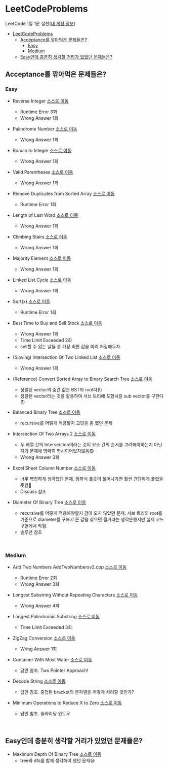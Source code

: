 # LeetCodeProblems

LeetCode 1일 1문 실천([내 계정 정보](https://leetcode.com/chelseafandev/))

- [LeetCodeProblems](#leetcodeproblems)
  - [Acceptance를 깎아먹은 문제들은?](#acceptance를-깎아먹은-문제들은)
    - [Easy](#easy)
    - [Medium](#medium)
  - [Easy인데 충분히 생각할 거리가 있었던 문제들은?](#easy인데-충분히-생각할-거리가-있었던-문제들은)

## Acceptance를 깎아먹은 문제들은?
### Easy
- Reverse Integer [소스로 이동](https://github.com/junhaeng90/LeetCodeProblems/blob/main/Easy/ReverseInteger.cpp)
  - Runtime Error 3회
  - Wrong Answer 1회

- Palindrome Number [소스로 이동](https://github.com/junhaeng90/LeetCodeProblems/blob/main/Easy/PalindromeNumber.cpp)
  - Wrong Answer 1회

- Roman to Integer [소스로 이동](https://github.com/junhaeng90/LeetCodeProblems/blob/main/Easy/RomanToInteger.cpp)
  - Wrong Answer 1회

- Valid Parentheses [소스로 이동](https://github.com/junhaeng90/LeetCodeProblems/blob/main/Easy/ValidParentheses.cpp)
  - Wrong Answer 1회
  
- Remove Duplicates from Sorted Array [소스로 이동](https://github.com/junhaeng90/LeetCodeProblems/blob/main/Easy/RemoveDuplicate.cpp)
  - Runtime Error 1회

- Length of Last Word [소스로 이동](https://github.com/junhaeng90/LeetCodeProblems/blob/main/Easy/LengthOfLastWord.cpp)
  - Wrong Answer 1회

- Climbing Stairs [소스로 이동](https://github.com/junhaeng90/LeetCodeProblems/blob/main/Easy/ClimbingStairs.cpp)
  - Wrong Answer 1회

- Majority Element [소스로 이동](https://github.com/junhaeng90/LeetCodeProblems/blob/main/Easy/MajorityElement.cpp)
  - Wrong Answer 1회

- Linked List Cycle [소스로 이동](https://github.com/junhaeng90/LeetCodeProblems/blob/main/Easy/LinkedListCycle.cpp)
  - Wrong Answer 1회

- Sqrt(x) [소스로 이동](https://github.com/junhaeng90/LeetCodeProblems/blob/main/Easy/Sqrtx.cpp)
  - Runtime Error 1회

- Best Time to Buy and Sell Stock [소스로 이동](https://github.com/junhaeng90/LeetCodeProblems/blob/main/Easy/BestTimeToBuyandSellStock.cpp)
  - Wrong Answer 1회
  - Time Limit Exceeded 2회
  - sell할 수 있는 날들 중 가장 비싼 값을 미리 저장해두자

- (Sloving) Intersection Of Two Linked List [소스로 이동](https://github.com/junhaeng90/LeetCodeProblems/blob/main/Easy/IntersectionOfTwoLinkedList.cpp)
  - Wrong Answer 1회
  
- (Reference) Convert Sorted Array to Binary Search Tree [소스로 이동](https://github.com/junhaeng90/LeetCodeProblems/blob/main/Easy/ConvertSortedArraytoBST.cpp)
  - 정렬된 vector의 중간 값은 BST의 root다(!)
  - 정렬된 vector라는 것을 활용하여 서브 트리에 포함시킬 sub vector를 구한다(!)

- Balanced Binary Tree [소스로 이동](https://github.com/junhaeng90/LeetCodeProblems/blob/main/Easy/BalancedBinaryTree.cpp)
  - recursive를 어떻게 적용할지 고민을 좀 했던 문제

- Intersection Of Two Arrays 2 [소스로 이동](https://github.com/junhaeng90/LeetCodeProblems/blob/main/Easy/IntersectionOfTwoArrays2.cpp)
  - 두 배열 간의 Intersection이라는 것이 요소 간의 순서를 고려해야하는지 아닌지가 문제에 명확히 명시되어있지않음😨
  - Wrong Answer 3회

- Excel Sheet Column Number [소스로 이동](https://github.com/junhaeng90/LeetCodeProblems/blob/main/Easy/ExcelSheetColumnNumber.cpp)
  - 너무 복잡하게 생각했던 문제. 점화식 풀듯이 풀어나가면 훨씬 간단하게 풀렸을듯함😬
  - Discuss 참조

- Diameter Of Binary Tree [소스로 이동](https://github.com/junhaeng90/LeetCodeProblems/blob/main/Easy/DiameterOfBinaryTree.cpp)
  - recursive를 어떻게 적용해야할지 감이 오지 않았던 문제. 서브 트리의 root를 기준으로 diameter를 구해서 큰 값을 찾으면 될거라는 생각은했지만 실제 코드 구현에서 막힘.
  - 솔루션 참조
<br>

### Medium
- Add Two Numbers
AddTwoNumbersv2.cpp [소스로 이동](https://github.com/junhaeng90/LeetCodeProblems/blob/main/Medium/AddTwoNumbersv2.cpp)
  - Runtime Error 2회
  - Wrong Answer 3회

- Longest Substring Without Repeating Characters [소스로 이동](https://github.com/junhaeng90/LeetCodeProblems/blob/main/Medium/LongestSubstringWRC.cpp)
  - Wrong Answer 4회

- Longest Palindromic Substring [소스로 이동](https://github.com/junhaeng90/LeetCodeProblems/blob/main/Medium/LongestPalindromicSubstring.cpp)
  - Time Limit Exceeded 3회

- ZigZag Conversion [소스로 이동](https://github.com/junhaeng90/LeetCodeProblems/blob/main/Medium/ZigZagConversion.cpp)
  - Wring Answer 1회

- Container With Most Water [소스로 이동](https://github.com/junhaeng90/LeetCodeProblems/blob/main/Medium/ContainerWithMostWater.cpp)
  - 답안 참조. Two Pointer Approach!

- Decode String [소스로 이동](https://github.com/chelseafandev/LeetCodeProblems/blob/main/Medium/DecodeString.cpp)
  - 답안 참조. 중첩된 bracket의 문자열을 어떻게 처리할 것인가?

- Minimum Operations to Reduce X to Zero [소스로 이동](https://github.com/chelseafandev/LeetCodeProblems/blob/main/Medium/MinimumOperationstoReduceXtoZero.cpp)
  - 답안 참조. 슬라이딩 윈도우

<br>

## Easy인데 충분히 생각할 거리가 있었던 문제들은?
- Maximum Depth Of Binary Tree [소스로 이동](https://github.com/junhaeng90/LeetCodeProblems/blob/main/Easy/MaximumDepthOfBinaryTree.cpp)
  - tree와 dfs를 함께 생각해야 했던 문제😃